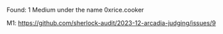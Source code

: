 Found: 1 Medium under the name 0xrice.cooker

M1: https://github.com/sherlock-audit/2023-12-arcadia-judging/issues/9